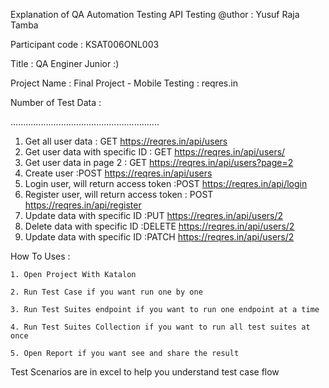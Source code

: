 Explanation of QA Automation Testing API Testing
@uthor : Yusuf Raja Tamba

Participant code : KSAT006ONL003

Title : QA Enginer Junior :)

Project Name : Final Project - Mobile Testing : reqres.in

Number of Test Data :

........................................................... 
 1. Get all user data : GET https://reqres.in/api/users 
 2. Get user data with specific ID : GET https://reqres.in/api/users/ 
 3. Get user data in page 2 : GET https://reqres.in/api/users?page=2 
 4. Create user :POST https://reqres.in/api/users 
 5. Login user, will return access token :POST https://reqres.in/api/login 
 6. Register user, will return access token : POST https://reqres.in/api/register 
 7. Update data with specific ID :PUT https://reqres.in/api/users/2 
 8. Delete data with specific ID :DELETE https://reqres.in/api/users/2 
 9. Update data with specific ID :PATCH https://reqres.in/api/users/2

How To Uses :

    1. Open Project With Katalon

    2. Run Test Case if you want run one by one

    3. Run Test Suites endpoint if you want to run one endpoint at a time

    4. Run Test Suites Collection if you want to run all test suites at once

    5. Open Report if you want see and share the result
Test Scenarios are in excel to help you understand test case flow